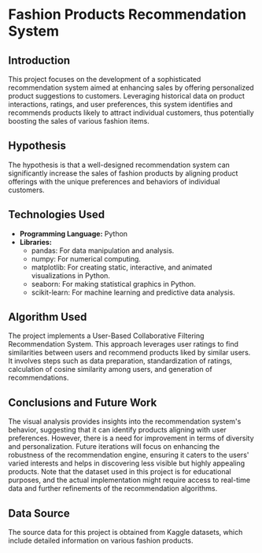# Fashion Products Recommendation System

## Introduction
This project focuses on the development of a sophisticated recommendation system aimed at enhancing sales by offering personalized product suggestions to customers. Leveraging historical data on product interactions, ratings, and user preferences, this system identifies and recommends products likely to attract individual customers, thus potentially boosting the sales of various fashion items.

## Hypothesis
The hypothesis is that a well-designed recommendation system can significantly increase the sales of fashion products by aligning product offerings with the unique preferences and behaviors of individual customers.

## Technologies Used
- **Programming Language:** Python
- **Libraries:**
  - pandas: For data manipulation and analysis.
  - numpy: For numerical computing.
  - matplotlib: For creating static, interactive, and animated visualizations in Python.
  - seaborn: For making statistical graphics in Python.
  - scikit-learn: For machine learning and predictive data analysis.
    
## Algorithm Used
The project implements a User-Based Collaborative Filtering Recommendation System. This approach leverages user ratings to find similarities between users and recommend products liked by similar users. It involves steps such as data preparation, standardization of ratings, calculation of cosine similarity among users, and generation of recommendations.

## Conclusions and Future Work
The visual analysis provides insights into the recommendation system's behavior, suggesting that it can identify products aligning with user preferences. However, there is a need for improvement in terms of diversity and personalization. Future iterations will focus on enhancing the robustness of the recommendation engine, ensuring it caters to the users' varied interests and helps in discovering less visible but highly appealing products. Note that the dataset used in this project is for educational purposes, and the actual implementation might require access to real-time data and further refinements of the recommendation algorithms.

## Data Source
The source data for this project is obtained from Kaggle datasets, which include detailed information on various fashion products.



